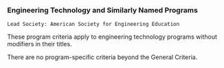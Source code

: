 

### Engineering Technology and Similarly Named Programs

```
Lead Society: American Society for Engineering Education
```
These program criteria apply to engineering technology programs without modifiers in
their titles.

There are no program-specific criteria beyond the General Criteria.